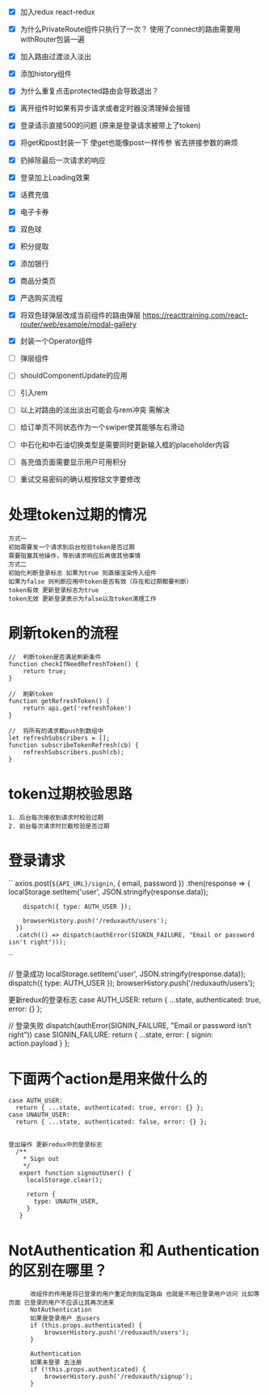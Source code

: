- [x] 加入redux react-redux
- [x] 为什么PrivateRoute组件只执行了一次？ 使用了connect的路由需要用withRouter包装一遍
- [x] 加入路由过渡淡入淡出
- [x] 添加history组件
- [x] 为什么重复点击protected路由会导致退出？
- [x] 离开组件时如果有异步请求或者定时器没清理掉会报错
- [x] 登录请示直接500的问题 (原来是登录请求被带上了token)
- [x] 将get和post封装一下 使get也能像post一样传参 省去拼接参数的麻烦
- [x] 扔掉除最后一次请求的响应
- [x] 登录加上Loading效果
- [x] 话费充值
- [x] 电子卡券
- [x] 双色球
- [x] 积分提取
- [x] 添加银行
- [x] 商品分类页
- [x] 严选购买流程
- [x] 将双色球弹层改成当前组件的路由弹层 https://reacttraining.com/react-router/web/example/modal-gallery
- [x] 封装一个Operator组件
- [ ] 弹层组件
- [ ] shouldComponentUpdate的应用
- [ ] 引入rem
- [ ] 以上对路由的淡出淡出可能会与rem冲突 需解决
- [ ] 给订单页不同状态作为一个swiper使其能够左右滑动
- [ ] 中石化和中石油切换类型是需要同时更新输入框的placeholder内容
- [ ] 各充值页面需要显示用户可用积分
- [ ] 重试交易密码的确认框按钮文字要修改


# 处理token过期的情况
    方式一
    初始需要发一个请求到后台校验token是否过期
    需要阻塞其他操作，等到请求响应后再做其他事情
    方式二
    初始化判断登录标志 如果为true 则直接渲染传入组件
    如果为false 则判断应用中token是否有效（存在和过期都要判断）
    token有效 更新登录标志为true
    token无效 更新登录表示为false以及token清理工作

# 刷新token的流程

    //  判断token是否满足刷新条件
    function checkIfNeedRefreshToken() {
        return true;
    }

    //  刷新token
    function getRefreshToken() { 
        return api.get('refreshToken')
    }

    //  将所有的请求都push到数组中
    let refreshSubscribers = [];
    function subscribeTokenRefresh(cb) {
        refreshSubscribers.push(cb);
    }


# token过期校验思路
    1. 后台每次接收到请求时校验过期
    2. 前台每次请求时拦截校验是否过期


# 登录请求
``
    axios.post(`${API_URL}/signin`, { email, password })
      .then(response => {
        localStorage.setItem('user', JSON.stringify(response.data));

        dispatch({ type: AUTH_USER });

        browserHistory.push('/reduxauth/users');
      })
      .catch(() => dispatch(authError(SIGNIN_FAILURE, "Email or password isn't right")));
``

//  登录成功
localStorage.setItem('user', JSON.stringify(response.data));
dispatch({ type: AUTH_USER });
browserHistory.push('/reduxauth/users');

更新redux的登录标志
case AUTH_USER:
    return { ...state, authenticated: true, error: {} };

//  登录失败
dispatch(authError(SIGNIN_FAILURE, "Email or password isn't right"))
case SIGNIN_FAILURE:
    return { ...state, error: { signin: action.payload } };


# 下面两个action是用来做什么的
    case AUTH_USER:
      return { ...state, authenticated: true, error: {} };
    case UNAUTH_USER:
      return { ...state, authenticated: false, error: {} };


    登出操作 更新redux中的登录标志
      /**
        * Sign out
        */
       export function signoutUser() {
         localStorage.clear();

         return {
           type: UNAUTH_USER,
         }
       }


# NotAuthentication 和 Authentication的区别在哪里？
          改组件的作用是将已登录的用户重定向到指定路由 也就是不用已登录用户访问 比如等页面 已登录的用户不应该让其再次进来
          NotAuthentication
          如果是登录用户 去users
          if (this.props.authenticated) {
              browserHistory.push('/reduxauth/users');
          }

          Authentication
          如果未登录 去注册
          if (!this.props.authenticated) {
              browserHistory.push('/reduxauth/signup');
          }
